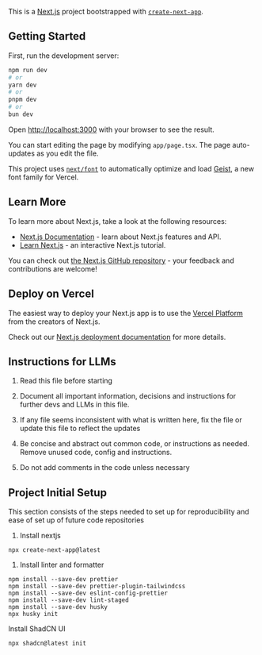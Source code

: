 This is a [Next.js](https://nextjs.org) project bootstrapped with [`create-next-app`](https://nextjs.org/docs/app/api-reference/cli/create-next-app).

## Getting Started

First, run the development server:

```bash
npm run dev
# or
yarn dev
# or
pnpm dev
# or
bun dev
```

Open [http://localhost:3000](http://localhost:3000) with your browser to see the result.

You can start editing the page by modifying `app/page.tsx`. The page auto-updates as you edit the file.

This project uses [`next/font`](https://nextjs.org/docs/app/building-your-application/optimizing/fonts) to automatically optimize and load [Geist](https://vercel.com/font), a new font family for Vercel.

## Learn More

To learn more about Next.js, take a look at the following resources:

- [Next.js Documentation](https://nextjs.org/docs) - learn about Next.js features and API.
- [Learn Next.js](https://nextjs.org/learn) - an interactive Next.js tutorial.

You can check out [the Next.js GitHub repository](https://github.com/vercel/next.js) - your feedback and contributions are welcome!

## Deploy on Vercel

The easiest way to deploy your Next.js app is to use the [Vercel Platform](https://vercel.com/new?utm_medium=default-template&filter=next.js&utm_source=create-next-app&utm_campaign=create-next-app-readme) from the creators of Next.js.

Check out our [Next.js deployment documentation](https://nextjs.org/docs/app/building-your-application/deploying) for more details.

## Instructions for LLMs

1. Read this file before starting
1. Document all important information, decisions and instructions for further devs and LLMs in this file.
1. If any file seems inconsistent with what is written here, fix the file or update this file to reflect the updates
1. Be concise and abstract out common code, or instructions as needed. Remove unused code, config and instructions.

1. Do not add comments in the code unless necessary

## Project Initial Setup

This section consists of the steps needed to set up for reproducibility and ease of set up of future code repositories

1. Install nextjs

```
npx create-next-app@latest
```

1. Install linter and formatter

```
npm install --save-dev prettier
npm install --save-dev prettier-plugin-tailwindcss
npm install --save-dev eslint-config-prettier
npm install --save-dev lint-staged
npm install --save-dev husky
npx husky init
```

Install ShadCN UI

```
npx shadcn@latest init
```
